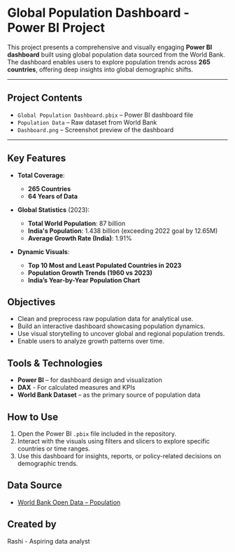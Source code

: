 # **Global Population Dashboard - Power BI Project**

This project presents a comprehensive and visually engaging **Power BI dashboard** built using global population data sourced from the World Bank. The dashboard enables users to explore population trends across **265 countries**, offering deep insights into global demographic shifts.

---

## **Project Contents**

* `Global Population Dashboard.pbix` – Power BI dashboard file
* `Population Data` – Raw dataset from World Bank
* `Dashboard.png` – Screenshot preview of the dashboard

---

## **Key Features**

* **Total Coverage**:

  * **265 Countries**
  * **64 Years of Data**

* **Global Statistics** (2023):

  * **Total World Population**: 87 billion
  * **India's Population**: 1.438 billion (exceeding 2022 goal by 12.65M)
  * **Average Growth Rate (India)**: 1.91%

* **Dynamic Visuals**:

  * **Top 10 Most and Least Populated Countries in 2023**
  * **Population Growth Trends (1960 vs 2023)**
  * **India’s Year-by-Year Population Chart**
  

## **Objectives**

* Clean and preprocess raw population data for analytical use.
* Build an interactive dashboard showcasing population dynamics.
* Use visual storytelling to uncover global and regional population trends.
* Enable users to analyze growth patterns over time.

## **Tools & Technologies**

* **Power BI** – for dashboard design and visualization
* **DAX** - For calculated measures and KPIs
* **World Bank Dataset** – as the primary source of population data

## **How to Use**

1. Open the Power BI `.pbix` file included in the repository.
2. Interact with the visuals using filters and slicers to explore specific countries or time ranges.
3. Use this dashboard for insights, reports, or policy-related decisions on demographic trends.

## **Data Source**

* [World Bank Open Data – Population](https://data.worldbank.org/indicator/SP.POP.TOTL)

## **Created by**
Rashi - Aspiring data analyst 
